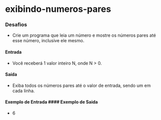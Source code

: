 # exibindo-numeros-pares

### Desafios 
- Crie um programa que leia um número e mostre os números pares até esse número, inclusive ele mesmo.  
#### Entrada  
- Você receberá 1 valor inteiro N, onde N > 0.  
#### Saída 
- Exiba todos os números pares até o valor de entrada, sendo um em cada linha. 
#### Exemplo de Entrada   #### Exemplo de Saida
- 6
